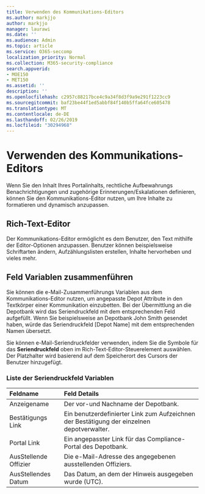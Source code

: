 ```yaml
---
title: Verwenden des Kommunikations-Editors
ms.author: markjjo
author: markjjo
manager: laurawi
ms.date: ''
ms.audience: Admin
ms.topic: article
ms.service: O365-seccomp
localization_priority: Normal
ms.collection: M365-security-compliance
search.appverid:
- MOE150
- MET150
ms.assetid: ''
description: ''
ms.openlocfilehash: c2957c88217bce4c9a34f8d3f9a9e291f1223cc9
ms.sourcegitcommit: baf23be44f1ed5abbf84f140b5ffa64fce605478
ms.translationtype: MT
ms.contentlocale: de-DE
ms.lasthandoff: 02/26/2019
ms.locfileid: "30294968"
---
```

# <a name="use-the-communications-editor"></a>Verwenden des Kommunikations-Editors

Wenn Sie den Inhalt Ihres Portalinhalts, rechtliche Aufbewahrungs Benachrichtigungen und zugehörige Erinnerungen/Eskalationen definieren, können Sie den Kommunikations-Editor nutzen, um Ihre Inhalte zu formatieren und dynamisch anzupassen.

## <a name="rich-text-editor"></a>Rich-Text-Editor 

Der Kommunikations-Editor ermöglicht es dem Benutzer, den Text mithilfe der Editor-Optionen anzupassen. Benutzer können beispielsweise Schriftarten ändern, Aufzählungslisten erstellen, Inhalte hervorheben und vieles mehr. 

## <a name="merge-field-variables"></a>Feld Variablen zusammenführen

Sie können die e-Mail-Zusammenführungs Variablen aus dem Kommunikations-Editor nutzen, um angepasste Depot Attribute in den Textkörper einer Kommunikation einzubetten. Bei der Übermittlung an die Depotbank wird das Seriendruckfeld mit dem entsprechenden Feld aufgefüllt. Wenn Sie beispielsweise an Depotbank John Smith gesendet haben, würde das Seriendruckfeld [Depot Name] mit dem entsprechenden Namen übersetzt. 

Sie können e-Mail-Seriendruckfelder verwenden, indem Sie die Symbole für das **Seriendruckfeld** oben im Rich-Text-Editor-Steuerelement auswählen. Der Platzhalter wird basierend auf dem Speicherort des Cursors der Benutzer hinzugefügt. 

### <a name="list-of-merge-field-variables"></a>Liste der Seriendruckfeld Variablen

| Feldname                  | Feld Details | 
| :------------------- | :------------------- |
| Anzeigename  | Der vor-und Nachname der Depotbank. | 
| Bestätigungs Link | Ein benutzerdefinierter Link zum Aufzeichnen der Bestätigung der einzelnen depotverwalter.|                 |
| Portal Link     | Ein angepasster Link für das Compliance-Portal des Depotbank.|                |
| AusStellende Offizier                   | Die e-Mail-Adresse des angegebenen ausstellenden Offiziers.|                   |
| AusStellendes Datum                   | Das Datum, an dem der Hinweis ausgegeben wurde (UTC).              |
